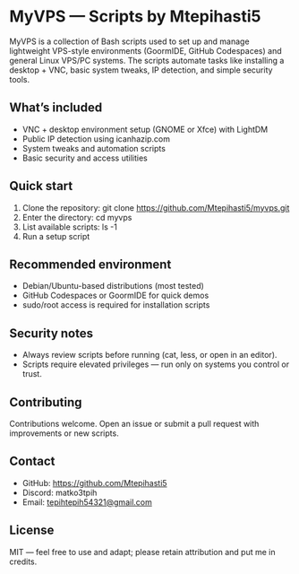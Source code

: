 # MyVPS — Scripts by Mtepihasti5

MyVPS is a collection of Bash scripts used to set up and manage lightweight VPS-style environments (GoormIDE, GitHub Codespaces) and general Linux VPS/PC systems. The scripts automate tasks like installing a desktop + VNC, basic system tweaks, IP detection, and simple security tools.

## What’s included
- VNC + desktop environment setup (GNOME or Xfce) with LightDM
- Public IP detection using icanhazip.com
- System tweaks and automation scripts
- Basic security and access utilities

## Quick start
1. Clone the repository:
   git clone https://github.com/Mtepihasti5/myvps.git
2. Enter the directory:
   cd myvps
3. List available scripts:
   ls -1
4. Run a setup script

## Recommended environment
- Debian/Ubuntu-based distributions (most tested)
- GitHub Codespaces or GoormIDE for quick demos
- sudo/root access is required for installation scripts

## Security notes
- Always review scripts before running (cat, less, or open in an editor).
- Scripts require elevated privileges — run only on systems you control or trust.

## Contributing
Contributions welcome. Open an issue or submit a pull request with improvements or new scripts.

## Contact
- GitHub: https://github.com/Mtepihasti5
- Discord: matko3tpih
- Email: tepihtepih54321@gmail.com

## License
MIT — feel free to use and adapt; please retain attribution and put me in credits.
